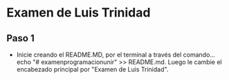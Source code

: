 # Examen de Luis Trinidad 


## Paso 1

- Inicie creando el README.MD, por el terminal a través del comando... echo "# examenprogramacionunir" >> README.md. Luego le cambie el encabezado principal por "Examen de Luis Trinidad".


